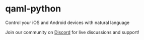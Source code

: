 # qaml-python

Control your iOS and Android devices with natural language

Join our community on [Discord](https://discord.gg/juNYATfJTZ) for live discussions and support!
